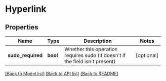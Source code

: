 # Hyperlink

## Properties
Name | Type | Description | Notes
------------ | ------------- | ------------- | -------------
**sudo_required** | **bool** | Whether this operation requires sudo (it doesn&#39;t if the field isn&#39;t present) | [optional] 

[[Back to Model list]](../README.md#documentation-for-models) [[Back to API list]](../README.md#documentation-for-api-endpoints) [[Back to README]](../README.md)


